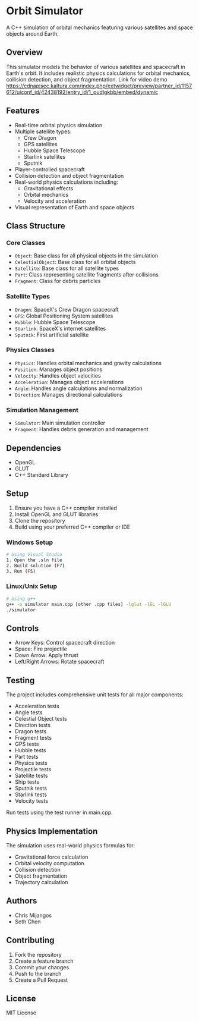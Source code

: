 # Orbit Simulator

A C++ simulation of orbital mechanics featuring various satellites and space objects around Earth.

## Overview

This simulator models the behavior of various satellites and spacecraft in Earth's orbit. It includes realistic physics calculations for orbital mechanics, collision detection, and object fragmentation. Link for video demo https://cdnapisec.kaltura.com/index.php/extwidget/preview/partner_id/1157612/uiconf_id/42438192/entry_id/1_pudlgkbb/embed/dynamic

## Features

- Real-time orbital physics simulation
- Multiple satellite types:
  - Crew Dragon
  - GPS satellites
  - Hubble Space Telescope
  - Starlink satellites
  - Sputnik
- Player-controlled spacecraft
- Collision detection and object fragmentation
- Real-world physics calculations including:
  - Gravitational effects
  - Orbital mechanics
  - Velocity and acceleration
- Visual representation of Earth and space objects

## Class Structure

### Core Classes
- `Object`: Base class for all physical objects in the simulation
- `CelestialObject`: Base class for all orbital objects
- `Satellite`: Base class for all satellite types
- `Part`: Class representing satellite fragments after collisions
- `Fragment`: Class for debris particles

### Satellite Types
- `Dragon`: SpaceX's Crew Dragon spacecraft
- `GPS`: Global Positioning System satellites
- `Hubble`: Hubble Space Telescope
- `Starlink`: SpaceX's internet satellites
- `Sputnik`: First artificial satellite

### Physics Classes
- `Physics`: Handles orbital mechanics and gravity calculations
- `Position`: Manages object positions
- `Velocity`: Handles object velocities
- `Acceleration`: Manages object accelerations
- `Angle`: Handles angle calculations and normalization
- `Direction`: Manages directional calculations

### Simulation Management
- `Simulator`: Main simulation controller
- `Fragment`: Handles debris generation and management

## Dependencies

- OpenGL
- GLUT
- C++ Standard Library

## Setup

1. Ensure you have a C++ compiler installed
2. Install OpenGL and GLUT libraries
3. Clone the repository
4. Build using your preferred C++ compiler or IDE

### Windows Setup
```bash
# Using Visual Studio
1. Open the .sln file
2. Build solution (F7)
3. Run (F5)
```

### Linux/Unix Setup
```bash
# Using g++
g++ -o simulator main.cpp [other .cpp files] -lglut -lGL -lGLU
./simulator
```

## Controls

- Arrow Keys: Control spacecraft direction
- Space: Fire projectile
- Down Arrow: Apply thrust
- Left/Right Arrows: Rotate spacecraft

## Testing

The project includes comprehensive unit tests for all major components:
- Acceleration tests
- Angle tests
- Celestial Object tests
- Direction tests
- Dragon tests
- Fragment tests
- GPS tests
- Hubble tests
- Part tests
- Physics tests
- Projectile tests
- Satellite tests
- Ship tests
- Sputnik tests
- Starlink tests
- Velocity tests

Run tests using the test runner in main.cpp.

## Physics Implementation

The simulation uses real-world physics formulas for:
- Gravitational force calculation
- Orbital velocity computation
- Collision detection
- Object fragmentation
- Trajectory calculation

## Authors
- Chris Mijangos
- Seth Chen

## Contributing

1. Fork the repository
2. Create a feature branch
3. Commit your changes
4. Push to the branch
5. Create a Pull Request

## License

MIT License
